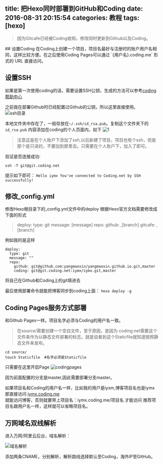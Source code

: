 title: 把Hexo同时部署到GitHub和Coding
date: 2016-08-31 20:15:54
categories: 教程
tags: [hexo]
---
<blockquote class="blockquote-center">因为Gitcafe已经被Coding收购，修改同时更新到Github以及Coding。</blockquote>
<!--more-->
## 设置Coding
在Coding上创建一个项目，项目名最好与注册时的账户用户名相同，这样比较方便。在之后使用Coding Pages可以通过 `{用户名}.coding.me` 形式的 URL 直接访问。

## 设置SSH
如果是第一次使用coding的话，需要设置SSH公钥，生成的方法可以参考[coding帮助中心][1]

之前我在部署Github时已经配置过Github的公钥，所以这里直接使用。
![ssh目录][2]


本地文件夹中存在了，一般存放在`~/.ssh/id_rsa.pub`。复制这个文件夹下的`id_rsa.pub` 内容添加在coding的个人页面内，如下
![1][3]

> 注意这是在个人账户下添加了ssh,以后新建了项目，项目也有个ssh，但是那个是只读的，不要加到那里去。只需要在个人账户下，加入了即可。

验证是否连接成功:

`ssh -T git@git.coding.net`

提示如下即可：
`Hello iymx You've connected to Coding.net by SSH successfully!`



## 修改_config.yml
修改Hexo根目录下的_config.yml文件中的deploy
根据Hexo官方文档需要修改成下面的形式
>deploy:
  type: git
  message: [message]
  repo:
    github: <repository url>,[branch]
    gitcafe: <repository url>,[branch] 

例如我的是这样
```
deploy:
  type: git
  message: ""
  repo: 
    github: git@github.com:yangmaoxin/yangmaoxin.github.io.git,master
    coding: git@git.coding.net:iymx/iymx.git,master
```
将自己在Github和Coding上的git填进去

最后使用部署命令就能把博客同步到coding上面：
`hexo deploy -g`

## Coding Pages服务方式部署

和Github Pages一样。项目名字必须与Coding的用户名一致。

> 在source/需要创建一个空白文件，至于原因，是因为
> coding.net需要这个文件来作为以静态文件部署的标志。就是说看到这个Staticfile就知道按照静态文件来发布。

    cd source/
    touch Staticfile  #名字必须是Staticfile

只需要在这里开启Page
![codingpages][4]

因为前面配置的分支是master,因此需要部署分支master。


如果项目名和Coding的用户名一样，比如我的用户是iyxm,博客项目名也是iymx
那直接访问  [iymx.coding.me][5]     
就能访问博客，否则就要带上项目名：iymx.coding.me/项目名 才能访问
推荐项目名跟用户名一样，这样就可以省略项目名。

## 万网域名双线解析
进入万网/阿里云后台，域名解析：

![域名解析][6]

添加两条CNAME，分别解析，解析路线选择默认至Coding，海外IP至GitHub。


  [1]: https://coding.net/help/doc/git/ssh-key.html
  [2]: http://photo.yangmaoxin.cn/addssh.png
  [3]: http://photo.yangmaoxin.cn/coding1.png
  [4]: http://photo.yangmaoxin.cn/codingpages.png
  [5]: http://igeek.wang
  [6]: http://photo.yangmaoxin.cn/githubcoding.png